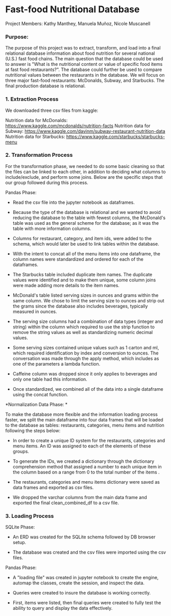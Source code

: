 # Fast-food Nutritional Database

Project Members: Kathy Manthey, Manuela Muñoz, Nicole Muscanell

### Purpose:

The purpose of this project was to extract, transform, and load into a final relational database information about food nutrition for several national (U.S.) fast food chains. The main question that the database could be used to answer is "What is the nutritional content or value of specific food items at fast food restaurants?". The database could further be used to compare nutritional values between the restaurants in the database. We will focus on three major fast-food restaurants: McDonalds, Subway, and Starbucks. The final production database is relational.

### 1. Extraction Process

We downloaded three csv files from kaggle:

Nutrition data for McDonalds: https://www.kaggle.com/mcdonalds/nutrition-facts
Nutrition data for Subway: https://www.kaggle.com/davinm/subway-restaurant-nutrition-data
Nutrition data for Starbucks: https://www.kaggle.com/starbucks/starbucks-menu


### 2. Transformation Process 

For the transformation phase, we needed to do some basic cleaning so that the files can be
linked to each other, in addition to deciding what columns to include/exclude, and perform
some joins. Below are the specific steps that our group followed during this process.

Pandas Phase:

- Read the csv file into the jupyter notebook as dataframes.

- Because the type of the database is relational and we wanted to avoid reducing the database to the table with fewest columns, the McDonald's table was used as the general scheme for the  database; as it was  the table with more information columns.

- Columns for restaurant, category, and item ids, were added to the schema, which would later be used to link tables within the database.

- With the intent to concat all of the menu items into one dataframe, the column names were standardized and ordered for each of the dataframes.

- The Starbucks table included duplicate item names. The duplicate values were identified and to make them unique, some column joins were made adding more details to the item names.

- McDonald's table listed serving sizes in ounces and grams within the same column.  We chose to limit the serving size to ounces and strip out the grams since the database also includes beverages, typically measured in ounces. 

- The serving size columns had a combination of data types (integer and string)  within the column which required to use the strip function to remove the string values as well as standardizing numeric decimal values.

- Some serving sizes contained unique values such as 1 carton and ml,  which required identification by index and conversion to ounces. The conversation was made through the apply method, which includes as one of the parameters a lambda function.

- Caffeine column was dropped since it only applies to beverages and only one table had this information.

- Once standardized, we combined all of the data into a single dataframe using the concat function. 

*Normalization Data Phase: *

To make the database more flexible and the information loading process faster, we split the main dataframe into four data frames that will be loaded to the database as tables: restaurants, categories, menu items and nutrition following the steps below:

- In order to create a unique ID system for the restaurants, categories and menu items. An ID was assigned to each of the elements of these groups. 

- To generate the IDs, we created a dictionary through the dictionary comprehension method that assigned a number to each unique item in the column based on a range from 0 to the total number of the items . 

- The restaurants, categories and menu items dictionary were saved as data frames and exported as csv files. 

- We dropped the varchar columns from the main data frame and exported the final clean_combined_df to a csv file.

### 3. Loading Process

SQLite Phase:

- An ERD was created for the SQLite schema followed by DB browser setup.

- The database was created and the csv files were imported using the csv files.

Pandas Phase:

- A "loading file" was created in jupyter notebook to create the engine, automap the classes, create the session, and inspect the data.

- Queries were created to insure the database is working correctly.

- First, items were listed, then final queries were created to fully test the ability to query and display the data effectively.




